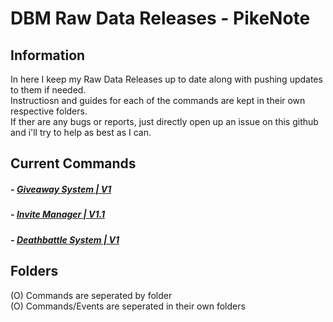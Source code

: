 # DBM Raw Data Releases - PikeNote

## Information
In here I keep my Raw Data Releases up to date along with pushing updates to them if needed.  
Instructiosn and guides for each of the commands are kept in their own respective folders.  
If ther are any bugs or reports, just directly open up an issue on this github and i'll try to help as best as I can.  

## Current Commands

#####  - [Giveaway System | V1](https://github.com/ItzPike/DBM-Rawdata-Releases/tree/master/Giveaway%20System)
#####  - [Invite Manager | V1.1](https://github.com/ItzPike/DBM-Rawdata-Releases/tree/master/Invite%20Manager)
#####  - [Deathbattle System | V1](https://github.com/ItzPike/DBM-Rawdata-Releases/tree/master/Deathbattle%20System)

## Folders
(O) Commands are seperated by folder  
(O) Commands/Events are seperated in their own folders  


